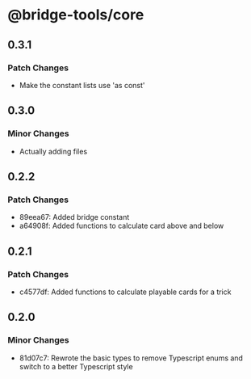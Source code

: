 # @bridge-tools/core

## 0.3.1

### Patch Changes

- Make the constant lists use 'as const'

## 0.3.0

### Minor Changes

- Actually adding files

## 0.2.2

### Patch Changes

- 89eea67: Added bridge constant
- a64908f: Added functions to calculate card above and below

## 0.2.1

### Patch Changes

- c4577df: Added functions to calculate playable cards for a trick

## 0.2.0

### Minor Changes

- 81d07c7: Rewrote the basic types to remove Typescript enums and switch to a better Typescript style

